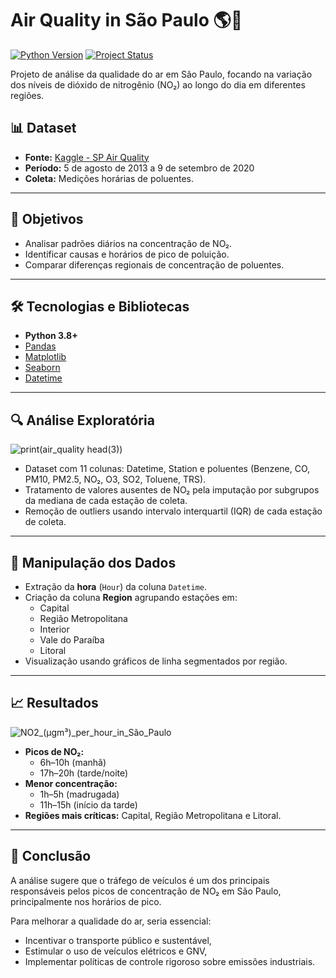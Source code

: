 # Air Quality in São Paulo 🌎🌿

[![Python Version](https://img.shields.io/badge/python-3.8%2B-blue.svg)](https://www.python.org/) 
[![Project Status](https://img.shields.io/badge/status-completed-brightgreen.svg)]()

Projeto de análise da qualidade do ar em São Paulo, focando na variação dos níveis de dióxido de nitrogênio (NO₂) ao longo do dia em diferentes regiões.

## 📊 Dataset
- **Fonte:** [Kaggle - SP Air Quality](https://www.kaggle.com/datasets/amandalk/sp-air-quality)
- **Período:** 5 de agosto de 2013 a 9 de setembro de 2020
- **Coleta:** Medições horárias de poluentes.

---

## 🎯 Objetivos
- Analisar padrões diários na concentração de NO₂.
- Identificar causas e horários de pico de poluição.
- Comparar diferenças regionais de concentração de poluentes.

---

## 🛠️ Tecnologias e Bibliotecas
- **Python 3.8+**
- [Pandas](https://pandas.pydata.org/)
- [Matplotlib](https://matplotlib.org/)
- [Seaborn](https://seaborn.pydata.org/)
- [Datetime](https://docs.python.org/3/library/datetime.html)

---

## 🔍 Análise Exploratória
![print(air_quality head(3))](https://github.com/user-attachments/assets/2dbab26f-f3b5-4bae-9667-96342e623b99)
- Dataset com 11 colunas: Datetime, Station e poluentes (Benzene, CO, PM10, PM2.5, NO₂, O3, SO2, Toluene, TRS).
- Tratamento de valores ausentes de NO₂ pela imputação por subgrupos da mediana de cada estação de coleta.
- Remoção de outliers usando intervalo interquartil (IQR) de cada estação de coleta.

---

## 🧹 Manipulação dos Dados
- Extração da **hora** (`Hour`) da coluna `Datetime`.
- Criação da coluna **Region** agrupando estações em:
  - Capital
  - Região Metropolitana
  - Interior
  - Vale do Paraíba
  - Litoral
- Visualização usando gráficos de linha segmentados por região.

---

## 📈 Resultados
![NO2_(µgm³)_per_hour_in_São_Paulo](https://github.com/user-attachments/assets/4005b7be-285f-4c19-abd5-db70926bcb7c)
- **Picos de NO₂:**
  - 6h–10h (manhã)
  - 17h–20h (tarde/noite)
- **Menor concentração:**
  - 1h–5h (madrugada)
  - 11h–15h (início da tarde)
- **Regiões mais críticas:** Capital, Região Metropolitana e Litoral.

---

## 📝 Conclusão
  
A análise sugere que o tráfego de veículos é um dos principais responsáveis pelos picos de concentração de NO₂ em São Paulo, principalmente nos horários de pico.
  
Para melhorar a qualidade do ar, seria essencial:
- Incentivar o transporte público e sustentável,
- Estimular o uso de veículos elétricos e GNV,
- Implementar políticas de controle rigoroso sobre emissões industriais.
